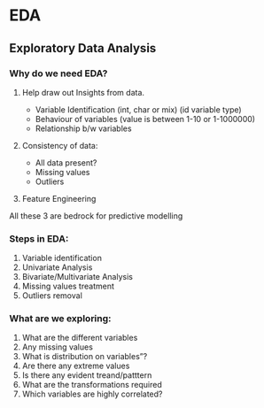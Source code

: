 # EDA

## Exploratory Data Analysis

### Why do we need EDA?

1. Help draw out Insights from data.
    - Variable Identification (int, char or mix) (id variable type)
    - Behaviour of variables (value is between 1-10 or 1-1000000)
    - Relationship b/w variables

2. Consistency of data:
    - All data present?
    - Missing values
    - Outliers

3. Feature Engineering

All these 3 are bedrock for predictive modelling

### Steps in EDA:
1. Variable identification
2. Univariate Analysis
3. Bivariate/Multivariate Analysis
4. Missing values treatment
5. Outliers removal

### What are we exploring:
1. What are the different variables
2. Any missing values
3. What is distribution on variables”?
4. Are there any extreme values
5. Is there any evident treand/patttern
6. What are the transformations required
7. Which variables are highly correlated?
